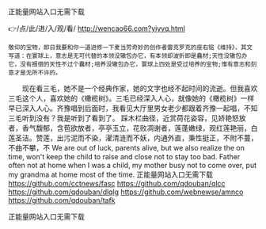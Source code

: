 
正能量网站入口无需下载




👉/点/此/进/入/观/看/ http://wencao66.com?yiyvq.html




	敬仰的宝物，即日我要和你一道进修一下麦当劳奇妙的创作者雷克罗克的座右铭《维持》，其文写道：在寰球上，意志是无可代替的本领没辙包办它，有本领却波折即是蠢材;天性没辙包办它，没有报偿的天性不过个蠢材;培养没辙包办它，寰球上四处是受过培养的宝物;惟有意志和刻意才是无所不许的。
　　现在看三毛，她不是一个经典作家，她的文字也经不起时间的流逝。但我喜欢三毛这个人，喜欢她的《橄榄树》。三毛已经深入人心，就像她的《橄榄树》一样早已深入人心。齐豫唱到后面时，我看见大厅里男女老少都跟着齐豫一起唱，不知三毛听到没有？我是听到了看到了。
踩木栏曲径，近赏荷花姿容，见娇艳怒放者，香气馥郁，含苞欲放者，亭亭玉立，花败凋谢者，莲蓬嫩绿，观红莲艳丽，白莲圣洁。赞莲，出污泥而不染，濯清涟而不妖，内通外直，秉性挺正，不附不蔓，不曲不攀，不
We are out of luck, parents alive, but we also realize the on time, won't keep the child to raise and close not to stay too bad.
Father often not at home when I was a child, my mother busy not to come over, put my grandma at home most of the time.
正能量网站入口无需下载 https://github.com/cctnews/fasc
https://github.com/qdouban/qlcc
https://github.com/qdouban/dlqlg
https://github.com/webnewse/amnco
https://github.com/qdouban/tafk





正能量网站入口无需下载

